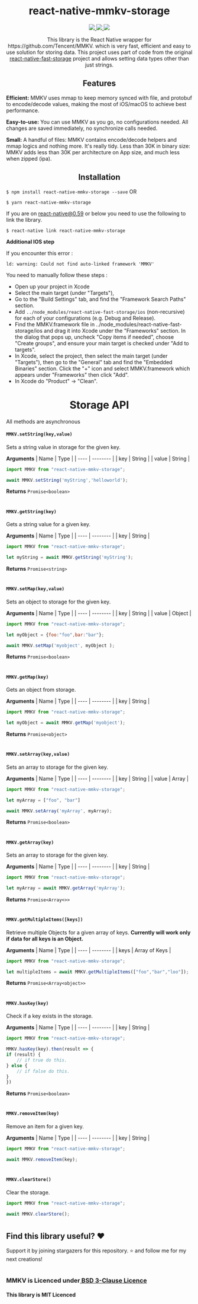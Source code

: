 

<div align="center">
<h1>react-native-mmkv-storage</h1>
</div>
<div
align="center"
style="width:100%;"
>
<a
href="https://github.com/ammarahm-ed/react-native-mmkv-storage/pulls"
target="_blank"
>
<img  src="https://img.shields.io/badge/PRs-welcome-green"/>
</a>
<a
href="https://www.npmjs.com/package/react-native-mmkv-storage"
target="_blank"
>
<img src="https://img.shields.io/npm/v/react-native-mmkv-storage?color=green"/>
</a>
<a
href="https://www.npmjs.com/package/react-native-mmkv-storage"
target="_blank"
>
<img  src="https://img.shields.io/npm/dt/react-native-mmkv-storage?color=green"/>
</a> 
</div>
<p align="center">
This library is the React Native wrapper for https://github.com/Tencent/MMKV. which is very fast, efficient and easy to use solution for storing data. This project uses part of code from the original <a href="https://github.com/FidMe/react-native-fast-storage">react-native-fast-storage</a> project and allows setting data types other than just strings.
</p>



<div align="center">
<h2>Features</h2>
</div>

**Efficient:** MMKV uses mmap to keep memory synced with file, and protobuf to encode/decode values, making the most of iOS/macOS to achieve best performance.

**Easy-to-use:** You can use MMKV as you go, no configurations needed. All changes are saved immediately, no synchronize calls needed.

**Small:** A handful of files: MMKV contains encode/decode helpers and mmap logics and nothing more. It's really tidy.
Less than 30K in binary size: MMKV adds less than 30K per architecture on App size, and much less when zipped (ipa).


<div align="center">
<h2>Installation</h2>
</div>

`$ npm install react-native-mmkv-storage --save`
OR

`$ yarn react-native-mmkv-storage`

If you are on react-native@0.59 or below you need to use the following to link the library.

`$ react-native link react-native-mmkv-storage`


**Additional IOS step**

If you encounter this error :

```
ld: warning: Could not find auto-linked framework 'MMKV'
```
You need to manually follow these steps :

- Open up your project in Xcode
- Select the main target (under "Targets"),
- Go to the "Build Settings" tab, and find the "Framework Search Paths" section.
- Add `../node_modules/react-native-fast-storage/ios` (non-recursive) for each of your configurations (e.g. Debug and Release).
- Find the MMKV.framework file in ../node_modules/react-native-fast-storage/ios and drag it into Xcode under the "Frameworks" section. In the dialog that pops up, uncheck "Copy items if needed", choose "Create groups", and ensure your main target is checked under "Add to targets".
- In Xcode, select the project, then select the main target (under "Targets"), then go to the "General" tab and find the "Embedded Binaries" section. Click the "+" icon and select MMKV.framework which appears under "Frameworks" then click "Add".
- In Xcode do "Product" -> "Clean".



<div align="center">
<h1>Storage API</h1>
</div>

All methods are asynchronous

#### `MMKV.setString(key,value)`
Sets a string value in storage for the given key.

**Arguments**
| Name | Type |
| ---- | -------- |
| key | String |
| value | String |


```jsx
import MMKV from "react-native-mmkv-storage";

await MMKV.setString('myString','helloworld');
```

**Returns**
`Promise<boolean>`
#
#### `MMKV.getString(key)`
Gets a string value for a given key.

**Arguments**
| Name | Type |
| ---- | -------- |
| key | String |

```jsx
import MMKV from "react-native-mmkv-storage";

let myString = await MMKV.getString('myString');
```

**Returns**
`Promise<string>`

#
#### `MMKV.setMap(key,value)`
Sets an object to storage for the given key.

**Arguments**
| Name | Type |
| ---- | -------- |
| key | String |
| value | Object |
```jsx
import MMKV from "react-native-mmkv-storage";

let myObject = {foo:"foo",bar:"bar"};

await MMKV.setMap('myobject', myObject );
```

**Returns**
`Promise<boolean>`

#
#### `MMKV.getMap(key)`
Gets an object from storage.

**Arguments**
| Name | Type |
| ---- | -------- |
| key | String |

```jsx
import MMKV from "react-native-mmkv-storage";

let myObject = await MMKV.getMap('myobject');
```

**Returns**
`Promise<object>`

#
#### `MMKV.setArray(key,value)`
Sets an array to storage for the given key.

**Arguments**
| Name | Type |
| ---- | -------- |
| key | String |
| value | Array |

```jsx
import MMKV from "react-native-mmkv-storage";

let myArray = ["foo", "bar"]

await MMKV.setArray('myArray', myArray);
```

**Returns**
`Promise<boolean>`

#
#### `MMKV.getArray(key)`
Sets an array to storage for the given key.

**Arguments**
| Name | Type |
| ---- | -------- |
| key | String |

```jsx
import MMKV from "react-native-mmkv-storage";

let myArray = await MMKV.getArray('myArray');
```

**Returns**
`Promise<Array<>>`

#
#### `MMKV.getMultipleItems([keys])`
Retrieve multiple Objects for a given array of keys. **Currently will work only if data for all keys is an Object.**

**Arguments**
| Name | Type |
| ---- | -------- |
| keys | Array of Keys |

```jsx
import MMKV from "react-native-mmkv-storage";

let multipleItems = await MMKV.getMultipleItems(["foo","bar","loo"]);
```

**Returns**
`Promise<Array<object>>`


#
#### `MMKV.hasKey(key)`
Check if a key exists in the storage.

**Arguments**
| Name | Type |
| ---- | -------- |
| key | String |

```jsx
import MMKV from "react-native-mmkv-storage";

MMKV.hasKey(key).then(result => {
if (result) {
	// if true do this.
} else {
	// if false do this.
}
})
```

**Returns**
`Promise<boolean>`

#
#### `MMKV.removeItem(key)`
Remove an item for a given key.

**Arguments**
| Name | Type |
| ---- | -------- |
| key | String |

```jsx
import MMKV from "react-native-mmkv-storage";

await MMKV.removeItem(key);

```

#
#### `MMKV.clearStore()`
Clear the storage.

```jsx
import MMKV from "react-native-mmkv-storage";

await MMKV.clearStore();

```
#

## Find this library useful? ❤️
Support it by joining stargazers for this repository. ⭐️ and follow me for my next creations!


# 

### MMKV is Licenced under[ BSD 3-Clause Licence](https://github.com/Tencent/MMKV/blob/master/LICENSE.TXT)

#### This library is MIT Licenced
